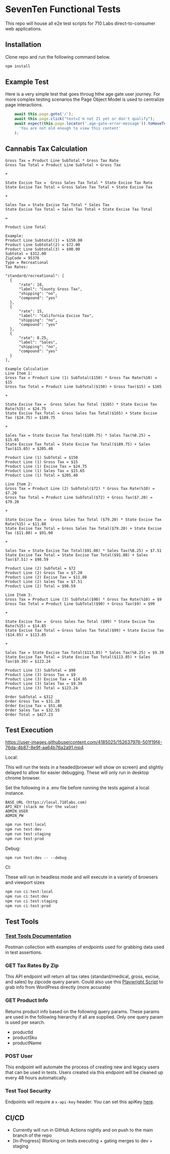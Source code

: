 # SevenTen Functional Tests

This repo will house all e2e test scripts for 710 Labs direct-to-consumer web applications. 

## Installation

Clone repo and run the following command below. 

```bash
npm install
```

## Example Test
Here is a very simple test that goes throug hthe age gate user journey. For more complex testing scenarios the Page Object Model is used to centralize page interactions. 
```javascript
    await this.page.goto('/');
    await this.page.click("text=I'm not 21 yet or don't qualify");
    await expect(this.page.locator('.age-gate-error-message')).toHaveText(
      'You are not old enough to view this content'
    );
```

## Cannabis Tax Calculation
```
Gross Tax = Product Line SubTotal * Gross Tax Rate
Gross Tax Total = Product Line SubTotal + Gross Tax

+ 

State Excise Tax =  Gross Sales Tax Total * State Excise Tax Rate
State Excise Tax Total = Gross Sales Tax Total + State Excise Tax

+ 

Sales Tax = State Excise Tax Total * Sales Tax
State Excise Tax Total = Sales Tax Total + State Excise Tax Total

=

Product Line Total
```
```
Example:
Product Line Subtotal(1) = $150.00
Product Line Subtotal(2) = $72.00
Product Line Subtotal(3) = $90.00
Subtotal = $312.00
ZipCode = 95376 
Type = Recreational
Tax Rates:

"standard/recreational": [
  {
      "rate": 10,
      "label": "County Gross Tax",
      "shipping": "no",
      "compound": "yes"
  },
  {
      "rate": 15,
      "label": "California Excise Tax",
      "shipping": "no",
      "compound": "yes"
  },
  {
      "rate": 8.25,
      "label": "Sales",
      "shipping": "no",
      "compound": "yes"
  }
],
```
```
Example Calculation
Line Item 1:
Gross Tax = Product Line (1) SubTotal($150) * Gross Tax Rate(%10) = $15
Gross Tax Total = Product Line SubTotal($150) + Gross Tax($15) = $165

+ 

State Excise Tax =  Gross Sales Tax Total ($165) * State Excise Tax Rate(%15) = $24.75
State Excise Tax Total = Gross Sales Tax Total($165) + State Excise Tax ($24.75) = $189.75

+ 

Sales Tax = State Excise Tax Total($189.75) * Sales Tax(%8.25) = $15.65
State Excise Tax Total = State Excise Tax Total($189.75) + Sales Tax($15.65) = $205.40

Product Line (1) SubTotal = $150
Product Line (1) Gross Tax = $15
Product Line (1) Excise Tax = $24.75
Product Line (1) Sales Tax = $15.65
Product Line (1) Total = $205.40

Line Item 2:
Gross Tax = Product Line (2) SubTotal($72) * Gross Tax Rate(%10) = $7.20
Gross Tax Total = Product Line SubTotal($72) + Gross Tax($7.20) = $79.20

+ 

State Excise Tax =  Gross Sales Tax Total ($79.20) * State Excise Tax Rate(%15) = $11.88
State Excise Tax Total = Gross Sales Tax Total($79.20) + State Excise Tax ($11.88) = $91.08

+ 

Sales Tax = State Excise Tax Total($91.08) * Sales Tax(%8.25) = $7.51
State Excise Tax Total = State Excise Tax Total($91.08) + Sales Tax($7.51) = $98.59

Product Line (2) SubTotal = $72
Product Line (2) Gross Tax = $7.20
Product Line (2) Excise Tax = $11.88
Product Line (2) Sales Tax = $7.51
Product Line (2) Total = $98.59

Line Item 3:
Gross Tax = Product Line (3) SubTotal($90) * Gross Tax Rate(%10) = $9
Gross Tax Total = Product Line SubTotal($90) + Gross Tax($9) = $99

+ 

State Excise Tax =  Gross Sales Tax Total ($99) * State Excise Tax Rate(%15) = $14.85
State Excise Tax Total = Gross Sales Tax Total($99) + State Excise Tax ($14.85) = $113.85

+ 

Sales Tax = State Excise Tax Total($113.85) * Sales Tax(%8.25) = $9.39
State Excise Tax Total = State Excise Tax Total($113.85) + Sales Tax($9.39) = $123.24

Product Line (3) SubTotal = $90
Product Line (3) Gross Tax = $9
Product Line (3) Excise Tax = $14.85
Product Line (3) Sales Tax = $9.39
Product Line (3) Total = $123.24

Order SubTotal = $312
Order Gross Tax = $31.20
Order Excise Tax = $51.48
Order Sales Tax = $32.55
Order Total = $427.23
```

## Test Execution 
https://user-images.githubusercontent.com/4185025/152637976-501f19f4-76da-4b87-8e9f-aa64b76a2a91.mp4

Local:

This will run the tests in a headed(browser will show on screen) and slightly delayed to allow for easier debugging. These will only run in desktop chrome browser.

Set the following in a .env file before running the tests against a local instance. 

```
BASE_URL (https://local.710labs.com)
API_KEY (slack me for the value) 
ADMIN_USER
ADMIN_PW
```

```powershell
npm run test:local
npm run test:dev
npm run test:staging
npm run test:prod
```

Debug:
```
npm run test:dev -- --debug
```
CI:

These will run in headless mode and will execute in a variety of browsers and viewport sizes

```powershell
npm run ci:test:local
npm run ci:test:dev
npm run ci:test:staging
npm run ci:test:prod

```

## Test Tools
### [Test Tools Documentation](https://documenter.getpostman.com/view/11482169/UVeDuTqj)

Postman collection with examples of endpoints used for grabbing data used in test assertions.
### GET Tax Rates By Zip
This API endpoint will return all tax rates (standard/medical, gross, excise, and sales) by zipcode query param. Could also use this [Playwright Script](https://gist.github.com/onlyunusedname/c75e8fa21e4516c687202c26c3cfdd76) to grab info from WordPress directly (more accurate)
### GET Product Info
Returns product info based on the following query params. These params are used in the following hierarchy if all are supplied. Only one query param is used per search.

- productId
- productSku
- productName

### POST User
This endpoint will automate the process of creating new and legacy users that can be used in tests. Users created via this endpoint will be cleaned up every 48 hours automatically. 

### Test Tool Security 
Endpoints will require a `x-api-key` header. You can set this apiKey [here](https://dev.710labs.com/wp-admin/options-general.php?page=svntn-testing-api).


## CI/CD
- Currently will run in GitHub Actions nightly and on push to the main branch of the repo
- [In-Progress] Working on tests executing + gating merges to dev + staging



